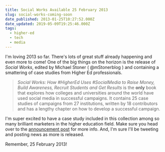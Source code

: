 ```yaml
---
title: Social Works Available 25 February 2013
slug: social-works-coming-soon
date_published: 2013-01-25T10:27:52.000Z
date_updated: 2019-05-09T19:25:46.000Z
tags:
  - higher-ed
  - tech
  - media
---
```


I'm loving 2013 so far. There's lots of great stuff already happening and even more to come! One of the big things on the horizon is the release of *Social Works*, edited by Michael Stoner ( @mStonerblog ) and containing a smattering of case studies from Higher Ed professionals.

> *Social Works: How #HigherEd Uses #SocialMedia to Raise Money, Build Awareness, Recruit Students and Get Results* is the **only** book that explores how colleges and universities around the world have used social media in successful campaigns. It contains 25 case studies of campaigns from 27 institutions, written by 18 contributors and has a lengthy chapter on how to develop a successful campaign.

I'm super excited to have a case study included in this collection among so many brilliant marketers in the higher education field. Make sure you head over to the [announcement post](http://www.mstoner.com/blog/social-media/social-works-coming-to-bookshelves-and-ereaders-on-25-february/) for more info. And, I'm sure I'll be tweeting and posting news as more is released.

Remember, 25 February 2013!
